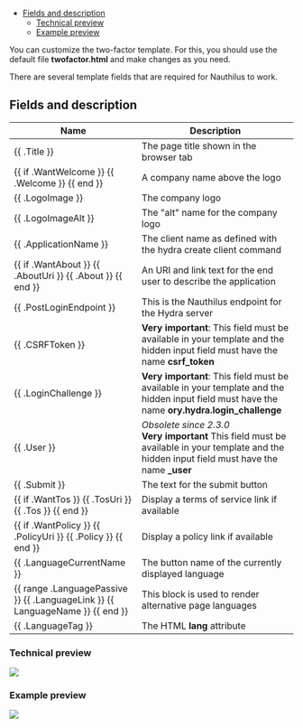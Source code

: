 <!-- TOC -->
  * [Fields and description](#fields-and-description)
    * [Technical preview](#technical-preview)
    * [Example preview](#example-preview)
<!-- TOC -->

You can customize the two-factor template. For this, you should use the default file **twofactor.html** and make changes
as you need.

There are several template fields that are required for Nauthilus to work.

## Fields and description

| Name                                                                          | Description                                                                                                                                         |
|-------------------------------------------------------------------------------|-----------------------------------------------------------------------------------------------------------------------------------------------------|
| {{ .Title }}                                                                  | The page title shown in the browser tab                                                                                                             |
| {{ if .WantWelcome }} {{ .Welcome }} {{ end }}                                | A company name above the logo                                                                                                                       |
| {{ .LogoImage }}                                                              | The company logo                                                                                                                                    |
| {{ .LogoImageAlt }}                                                           | The "alt" name for the company logo                                                                                                                 |
| {{ .ApplicationName }}                                                        | The client name as defined with the hydra create client command                                                                                     |
| {{ if .WantAbout }} {{ .AboutUri }} {{ .About }} {{ end }}                    | An URI and link text for the end user to describe the application                                                                                   |
| {{ .PostLoginEndpoint }}                                                      | This is the Nauthilus endpoint for the Hydra server                                                                                                  |
| {{ .CSRFToken }}                                                              | **Very important**: This field must be available in your template and the hidden input field must have the name **csrf_token**                      |
| {{ .LoginChallenge }}                                                         | **Very important**: This field must be available in your template and the hidden input field must have the name **ory.hydra.login_challenge**       |
| {{ .User }}                                                                   | _Obsolete since 2.3.0_<br/>**Very important** This field must be available in your template and the hidden input field must have the name **_user** |
| {{ .Submit }}                                                                 | The text for the submit button                                                                                                                      |
| {{ if .WantTos }} {{ .TosUri }} {{ .Tos }} {{ end }}                          | Display a terms of service link if available                                                                                                        |
| {{ if .WantPolicy }} {{ .PolicyUri }} {{ .Policy }} {{ end }}                 | Display a policy link if available                                                                                                                  |
| {{ .LanguageCurrentName }}                                                    | The button name of the currently displayed language                                                                                                 |
| {{ range .LanguagePassive }} {{ .LanguageLink }} {{ LanguageName }} {{ end }} | This block is used to render alternative page languages                                                                                             | 
| {{ .LanguageTag }}                                                            | The HTML **lang** attribute                                                                                                                         |

### Technical preview

![](https://nauthilus.io/wp-content/uploads/2023/02/skeleton-twofactor.png)

### Example preview

![](https://nauthilus.io/wp-content/uploads/2023/02/example-twofactor.png)
